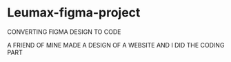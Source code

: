 # Leumax-figma-project
CONVERTING FIGMA DESIGN TO CODE

A FRIEND OF MINE MADE A DESIGN OF A WEBSITE AND I DID THE CODING PART
